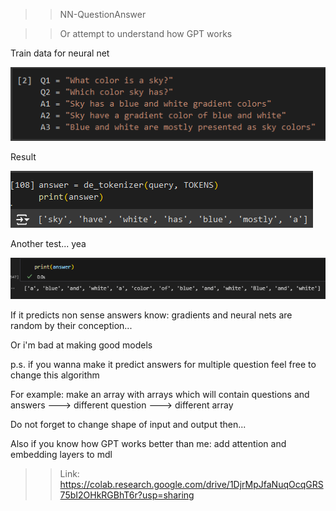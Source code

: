 >> NN-QuestionAnswer

>> Or attempt to understand how GPT works

Train data for neural net

![Train data](https://github.com/AlephVenXm/Main/blob/main/NN-Tests/NN-QA_data.png)

Result

![Result](https://github.com/AlephVenXm/Main/blob/main/test_aa.png)

Another test... yea

![Another test... yea](https://github.com/AlephVenXm/Main/blob/main/test_ab.png)

If it predicts non sense answers know: gradients and neural nets are random by their conception...

Or i'm bad at making good models


p.s. if you wanna make it predict answers for multiple question feel free to change this algorithm

For example: make an array with arrays which will contain questions and answers ---> different question ---> different array

Do not forget to change shape of input and output then...

Also if you know how GPT works better than me: add attention and embedding layers to mdl

>> Link: https://colab.research.google.com/drive/1DjrMpJfaNuqOcqGRS75bI2OHkRGBhT6r?usp=sharing

